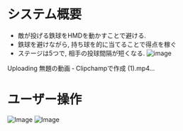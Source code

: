# システム概要 
- 敵が投げる鉄球をHMDを動かすことで避ける.
- 鉄球を避けながら, 持ち球を的に当てることで得点を稼ぐ
- ステージは5つで, 相手の投球間隔が短くなる.
![image](https://github.com/user-attachments/assets/e5236cef-a249-4ce6-a65b-91c909d354c6)



Uploading 無題の動画 ‐ Clipchampで作成 (1).mp4…



# ユーザー操作
![Image](https://github.com/user-attachments/assets/4af39c57-b0b6-475d-a8f4-4f6ebe30910b)
![Image](https://github.com/user-attachments/assets/f56eabbc-0b01-471e-ad97-83b5dc341af1)
